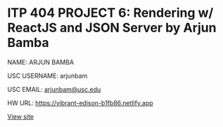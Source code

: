 # ITP 404 PROJECT 6: Rendering w/ ReactJS and JSON Server by Arjun Bamba

NAME: ARJUN BAMBA

USC USERNAME: arjunbam

USC EMAIL: arjunbam@usc.edu

HW URL: https://vibrant-edison-b1fb86.netlify.app

[View site](https://vibrant-edison-b1fb86.netlify.app)


